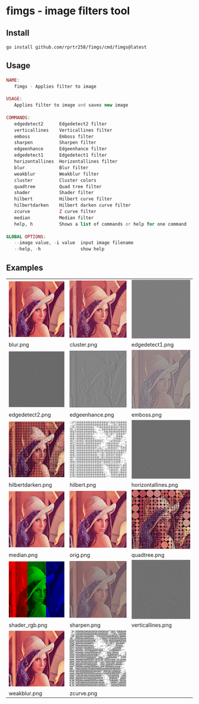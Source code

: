 # fimgs - image filters tool

## Install

```bash
go install github.com/rprtr258/fimgs/cmd/fimgs@latest
```

## Usage

```php
NAME:
   fimgs - Applies filter to image

USAGE:
   Applies filter to image and saves new image

COMMANDS:
   edgedetect2      Edgedetect2 filter
   verticallines    Verticallines filter
   emboss           Emboss filter
   sharpen          Sharpen filter
   edgeenhance      Edgeenhance filter
   edgedetect1      Edgedetect1 filter
   horizontallines  Horizontallines filter
   blur             Blur filter
   weakblur         Weakblur filter
   cluster          Cluster colors
   quadtree         Quad tree filter
   shader           Shader filter
   hilbert          Hilbert curve filter
   hilbertdarken    Hilbert darken curve filter
   zcurve           Z curve filter
   median           Median filter
   help, h          Shows a list of commands or help for one command

GLOBAL OPTIONS:
   --image value, -i value  input image filename
   --help, -h               show help

```

## Examples

||||
|-|-|-|
|![](./img/static/blur.png)|![](./img/static/cluster.png)|![](./img/static/edgedetect1.png)|
|blur.png|cluster.png|edgedetect1.png|
|![](./img/static/edgedetect2.png)|![](./img/static/edgeenhance.png)|![](./img/static/emboss.png)|
|edgedetect2.png|edgeenhance.png|emboss.png|
|![](./img/static/hilbertdarken.png)|![](./img/static/hilbert.png)|![](./img/static/horizontallines.png)|
|hilbertdarken.png|hilbert.png|horizontallines.png|
|![](./img/static/median.png)|![](./img/static/orig.png)|![](./img/static/quadtree.png)|
|median.png|orig.png|quadtree.png|
|![](./img/static/shader_rgb.png)|![](./img/static/sharpen.png)|![](./img/static/verticallines.png)|
|shader_rgb.png|sharpen.png|verticallines.png|
|![](./img/static/weakblur.png)|![](./img/static/zcurve.png)|
|weakblur.png|zcurve.png|

